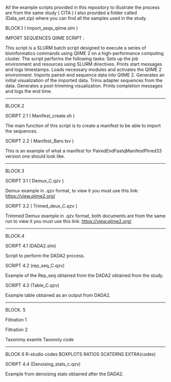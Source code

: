 All the example scripts provided in this repository to illustrate the process are from the same study ( CITA ) 
I also provided a folder called (Data_set.zip) where you can find all the samples used in the study. 

BLOCK.1 ( Import_seqs_qiime.slm ) 

IMPORT SEQUENCES QIIME SCRIPT : 

This script is a SLURM batch script designed to execute a series of bioinformatics commands using QIIME 2 on a high-performance computing cluster.
The script performs the following tasks:
Sets up the job environment and resources using SLURM directives.
Prints start messages and logs timestamps.
Loads necessary modules and activates the QIIME 2 environment.
Imports paired-end sequence data into QIIME 2.
Generates an initial visualization of the imported data.
Trims adapter sequences from the data.
Generates a post-trimming visualization.
Prints completion messages and logs the end time.

------------------------------------------------------------------------------------------------------------------------------------------------------------
BLOCK.2

SCRIPT 2.1 ( Manifest_create.sh )

The main function of this script is to create a manifest to be able to import the sequences. 

SCRIPT 2.2 ( Manifest_Baro.tsv ) 

This is an example of what a manifest for PairedEndFastqManifestPhred33 version one should look like. 

------------------------------------------------------------------------------------------------------------------------------------------------------------

BLOCK.3 

SCRIPT 3.1 ( Demux_C.qzv )

Demux example in .qzv format, to view it you must use this link: https://view.qiime2.org/

SCRIPT 3.2 ( Trimed_deux_C.qzv ) 

Trimmed Demux example in .qzv format, both documents are from the same run to view it you must use this link: https://view.qiime2.org/

------------------------------------------------------------------------------------------------------------------------------------------------------------

BLOCK.4 

SCRIPT 4.1 (DADA2.slm) 

Script to perform the DADA2 process.

SCRIPT 4.2 (rep_seq_C.qzv)

Example of the Rep_seq obtained from the DADA2 obtained from the study. 

SCRIPT 4.3 (Table_C.qzv)

Example table obtained as an output from DADA2. 

------------------------------------------------------------------------------------------------------------------------------------------------------------

BLOCK. 5 

Filtration 1 

Filtration 2 

Taxonimy examle 
Taxonoly code 

------------------------------------------------------------------------------------------------------------------------------------------------------------

BLOCK 6 
R-studio codes 
BOXPLOTS 
RATIOS 
SCATERNS 
EXTRA(codes) 


SCRIPT 4.4 (Denoising_stats_c.qzv) 

Example from denoising stats obtained after the DADA2. 
